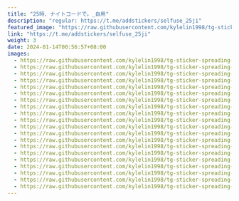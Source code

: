 ```yaml
---
title: "25時、ナイトコードで。_自用"
description: "regular: https://t.me/addstickers/selfuse_25ji"
featured_image: "https://raw.githubusercontent.com/kylelin1998/tg-sticker-spreading-worldwide-images/main/img/da4f7275-e346-40d1-a8f8-2bb308be3b80.jpg"
link: "https://t.me/addstickers/selfuse_25ji"
weight: 3
date: 2024-01-14T00:56:57+08:00
images:
  - https://raw.githubusercontent.com/kylelin1998/tg-sticker-spreading-worldwide-images/main/img/da4f7275-e346-40d1-a8f8-2bb308be3b80.jpg
  - https://raw.githubusercontent.com/kylelin1998/tg-sticker-spreading-worldwide-images/main/img/aec226bc-7306-494f-843e-6365699790bc.jpg
  - https://raw.githubusercontent.com/kylelin1998/tg-sticker-spreading-worldwide-images/main/img/4edb482d-4be5-4e5d-aa0a-9ba6e82217d8.jpg
  - https://raw.githubusercontent.com/kylelin1998/tg-sticker-spreading-worldwide-images/main/img/197b488e-fc57-4041-9854-5f39b33d2a3b.jpg
  - https://raw.githubusercontent.com/kylelin1998/tg-sticker-spreading-worldwide-images/main/img/33d98879-2693-49c4-983c-40e99076d601.jpg
  - https://raw.githubusercontent.com/kylelin1998/tg-sticker-spreading-worldwide-images/main/img/b66f4cdb-9acc-4d5e-86f9-70158d207ee2.jpg
  - https://raw.githubusercontent.com/kylelin1998/tg-sticker-spreading-worldwide-images/main/img/05a6c762-4c11-4aa3-99ff-188bb47b36f2.jpg
  - https://raw.githubusercontent.com/kylelin1998/tg-sticker-spreading-worldwide-images/main/img/fa3ca86d-2045-4529-bedc-93cf265dd18f.jpg
  - https://raw.githubusercontent.com/kylelin1998/tg-sticker-spreading-worldwide-images/main/img/e0930ceb-0e55-456b-8f0b-171b5bd3a089.jpg
  - https://raw.githubusercontent.com/kylelin1998/tg-sticker-spreading-worldwide-images/main/img/334a02c1-3388-4161-8263-f1b12e4a70db.jpg
  - https://raw.githubusercontent.com/kylelin1998/tg-sticker-spreading-worldwide-images/main/img/de8f2cc7-fcd1-48ee-a2d5-2cab952e6f91.jpg
  - https://raw.githubusercontent.com/kylelin1998/tg-sticker-spreading-worldwide-images/main/img/ed31d200-04ff-46f0-be9b-05445c8e504a.jpg
  - https://raw.githubusercontent.com/kylelin1998/tg-sticker-spreading-worldwide-images/main/img/eaabb4ed-d442-463b-8c0e-41f3b7f49626.jpg
  - https://raw.githubusercontent.com/kylelin1998/tg-sticker-spreading-worldwide-images/main/img/22c552a4-707d-408b-90f4-1bffe695a15d.jpg
  - https://raw.githubusercontent.com/kylelin1998/tg-sticker-spreading-worldwide-images/main/img/db27fc3d-66aa-43f0-beb6-90d3b7b39a75.jpg
  - https://raw.githubusercontent.com/kylelin1998/tg-sticker-spreading-worldwide-images/main/img/9f719025-86a0-4fee-90ee-39c1c3037905.jpg
  - https://raw.githubusercontent.com/kylelin1998/tg-sticker-spreading-worldwide-images/main/img/86f14875-a53b-4aeb-8dbb-11132bc097f3.jpg
  - https://raw.githubusercontent.com/kylelin1998/tg-sticker-spreading-worldwide-images/main/img/866e8da2-3473-4197-8a13-2c9ae7870737.jpg
  - https://raw.githubusercontent.com/kylelin1998/tg-sticker-spreading-worldwide-images/main/img/08202c8f-c17a-44fd-9b6c-86f099b68232.jpg
  - https://raw.githubusercontent.com/kylelin1998/tg-sticker-spreading-worldwide-images/main/img/557cda4f-50f8-446f-89f6-489d2cc6b67b.jpg
---
```

